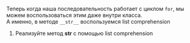 Теперь когда наша последовательность работает с циклом `for`, 
мы можем воспользоваться этим даже внутри класса.  
А именно, в методе `__str__` воспользуемся list comprehension

1. Реализуйте метод __str__ с помощью list comprehension
